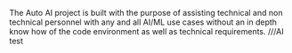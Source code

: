 The Auto AI project is built with the purpose of assisting technical and non technical personnel with any and all AI/ML use cases without an in depth know how of the code environment as well as technical requirements. ///AI test